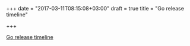 +++
date = "2017-03-11T08:15:08+03:00"
draft = true
title = "Go release timeline"

+++

<p><a href="https://pocketgophers.com/go-release-timeline">Go release timeline</a></p>
